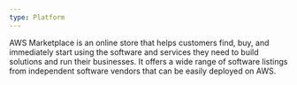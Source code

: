 ```yaml
---
type: Platform
---
```


AWS Marketplace is an online store that helps customers find, buy, and immediately start using the software and services they need to build solutions and run their businesses. It offers a wide range of software listings from independent software vendors that can be easily deployed on AWS.